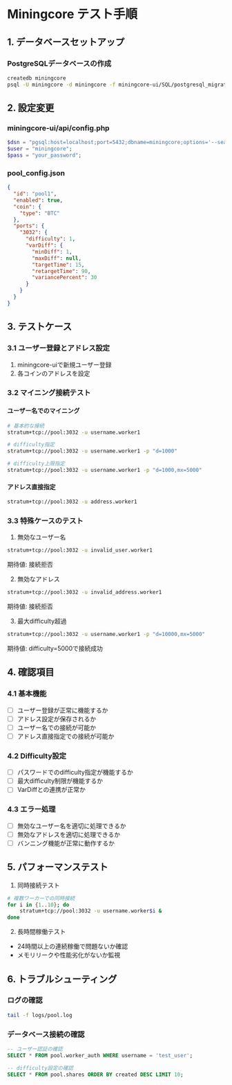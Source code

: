 # Miningcore テスト手順

## 1. データベースセットアップ

### PostgreSQLデータベースの作成
```bash
createdb miningcore
psql -U miningcore -d miningcore -f miningcore-ui/SQL/postgresql_migration.sql
```

## 2. 設定変更

### miningcore-ui/api/config.php
```php
$dsn = "pgsql:host=localhost;port=5432;dbname=miningcore;options='--search_path=pool'";
$user = "miningcore";
$pass = "your_password";
```

### pool_config.json
```json
{
  "id": "pool1",
  "enabled": true,
  "coin": {
    "type": "BTC"
  },
  "ports": {
    "3032": {
      "difficulty": 1,
      "varDiff": {
        "minDiff": 1,
        "maxDiff": null,
        "targetTime": 15,
        "retargetTime": 90,
        "variancePercent": 30
      }
    }
  }
}
```

## 3. テストケース

### 3.1 ユーザー登録とアドレス設定
1. miningcore-uiで新規ユーザー登録
2. 各コインのアドレスを設定

### 3.2 マイニング接続テスト

#### ユーザー名でのマイニング
```bash
# 基本的な接続
stratum+tcp://pool:3032 -u username.worker1

# difficulty指定
stratum+tcp://pool:3032 -u username.worker1 -p "d=1000"

# difficulty上限指定
stratum+tcp://pool:3032 -u username.worker1 -p "d=1000,mx=5000"
```

#### アドレス直接指定
```bash
stratum+tcp://pool:3032 -u address.worker1
```

### 3.3 特殊ケースのテスト

1. 無効なユーザー名
```bash
stratum+tcp://pool:3032 -u invalid_user.worker1
```
期待値: 接続拒否

2. 無効なアドレス
```bash
stratum+tcp://pool:3032 -u invalid_address.worker1
```
期待値: 接続拒否

3. 最大difficulty超過
```bash
stratum+tcp://pool:3032 -u username.worker1 -p "d=10000,mx=5000"
```
期待値: difficulty=5000で接続成功

## 4. 確認項目

### 4.1 基本機能
- [ ] ユーザー登録が正常に機能するか
- [ ] アドレス設定が保存されるか
- [ ] ユーザー名での接続が可能か
- [ ] アドレス直接指定での接続が可能か

### 4.2 Difficulty設定
- [ ] パスワードでのdifficulty指定が機能するか
- [ ] 最大difficulty制限が機能するか
- [ ] VarDiffとの連携が正常か

### 4.3 エラー処理
- [ ] 無効なユーザー名を適切に処理できるか
- [ ] 無効なアドレスを適切に処理できるか
- [ ] バンニング機能が正常に動作するか

## 5. パフォーマンステスト

1. 同時接続テスト
```bash
# 複数ワーカーでの同時接続
for i in {1..10}; do
    stratum+tcp://pool:3032 -u username.worker$i &
done
```

2. 長時間稼働テスト
- 24時間以上の連続稼働で問題ないか確認
- メモリリークや性能劣化がないか監視

## 6. トラブルシューティング

### ログの確認
```bash
tail -f logs/pool.log
```

### データベース接続の確認
```sql
-- ユーザー認証の確認
SELECT * FROM pool.worker_auth WHERE username = 'test_user';

-- difficulty設定の確認
SELECT * FROM pool.shares ORDER BY created DESC LIMIT 10;